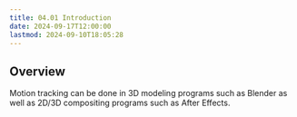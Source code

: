 ```yaml
---
title: 04.01 Introduction
date: 2024-09-17T12:00:00
lastmod: 2024-09-10T18:05:28
---
```


## Overview

Motion tracking can be done in 3D modeling programs such as Blender as well as 2D/3D compositing programs such as After Effects.
